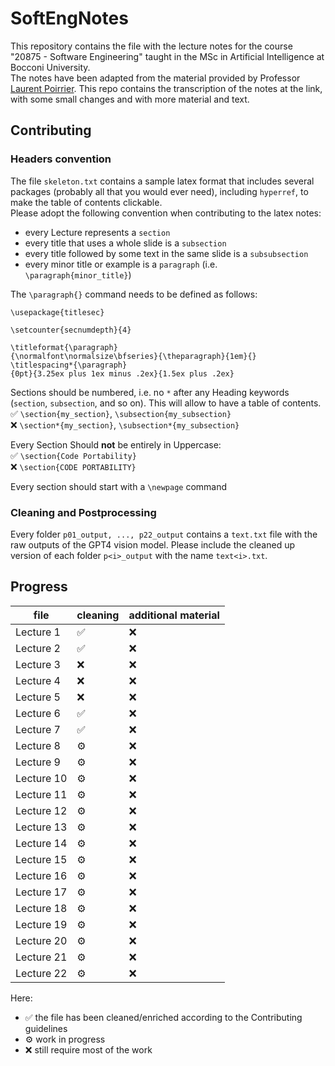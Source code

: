 # SoftEngNotes
This repository contains the file with the lecture notes for the course "20875 - Software Engineering" taught in the MSc in Artificial Intelligence at Bocconi University.\
The notes have been adapted from the material provided by Professor [Laurent Poirrier](https://www.poirrier.ca/courses/softeng/). This repo contains the transcription of the notes at the link, with some small changes and with more material and text.

## Contributing
### Headers convention
The file `skeleton.txt` contains a sample latex format that includes several packages (probably all that you would ever need), including `hyperref`, to make the table of contents clickable.\
Please adopt the following convention when contributing to the latex notes:
- every Lecture represents a `section`
- every title that uses a whole slide is a `subsection`
- every title followed by some text in the same slide is a `subsubsection`
- every minor title or example is a `paragraph` (i.e. `\paragraph{minor_title}`)

The `\paragraph{}` command needs to be defined as follows:
```
\usepackage{titlesec}

\setcounter{secnumdepth}{4}

\titleformat{\paragraph}
{\normalfont\normalsize\bfseries}{\theparagraph}{1em}{}
\titlespacing*{\paragraph}
{0pt}{3.25ex plus 1ex minus .2ex}{1.5ex plus .2ex}
```

Sections should be numbered, i.e. no `*` after any Heading keywords (`section`, `subsection`, and so on). This will allow to have a table of contents. \
✅ `\section{my_section}`, `\subsection{my_subsection}`\
❌ `\section*{my_section}`, `\subsection*{my_subsection}`

Every Section Should __not__ be entirely in Uppercase:\
✅ `\section{Code Portability}`\
❌ `\section{CODE PORTABILITY}`

Every section should start with a `\newpage` command

### Cleaning and Postprocessing
Every folder `p01_output, ..., p22_output` contains a `text.txt` file with the raw outputs of the GPT4 vision model. Please include the cleaned up version of each folder `p<i>_output` with the name `text<i>.txt`.

## Progress
| file        | cleaning | additional material |
|-------------|----------|---------------------|
| Lecture 1   |   ✅     |         ❌         |
| Lecture 2   |   ✅     |         ❌         |
| Lecture 3   |   ❌     |         ❌         |
| Lecture 4   |   ❌     |         ❌         |
| Lecture 5   |   ❌     |         ❌         |
| Lecture 6   |   ✅     |         ❌         |
| Lecture 7   |   ✅     |         ❌         |
| Lecture 8   |   ⚙️     |         ❌         |
| Lecture 9   |   ⚙️     |         ❌         |
| Lecture 10  |   ⚙️     |         ❌         |
| Lecture 11  |   ⚙️     |         ❌         |
| Lecture 12  |   ⚙️     |         ❌         |
| Lecture 13  |   ⚙️     |         ❌         |
| Lecture 14  |   ⚙️     |         ❌         |
| Lecture 15  |   ⚙️     |         ❌         |
| Lecture 16  |   ⚙️     |         ❌         |
| Lecture 17  |   ⚙️     |         ❌         |
| Lecture 18  |   ⚙️     |         ❌         |
| Lecture 19  |   ⚙️     |         ❌         |
| Lecture 20  |   ⚙️     |         ❌         |
| Lecture 21  |   ⚙️     |         ❌         |
| Lecture 22  |   ⚙️     |         ❌         |


Here:
- ✅ the file has been cleaned/enriched according to the Contributing guidelines
- ⚙️ work in progress
- ❌ still require most of the work
